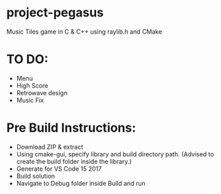 # project-pegasus

Music Tiles game in C & C++ using raylib.h and CMake

# TO DO:

- Menu
- High Score
- Retrowave design
- Music Fix

# Pre Build Instructions:

- Download ZIP & extract
- Using cmake-gui, specify library and build directory path. (Advised to create the build folder inside the library.)
- Generate for VS Code 15 2017
- Build solution
- Navigate to Debug folder inside Build and run

